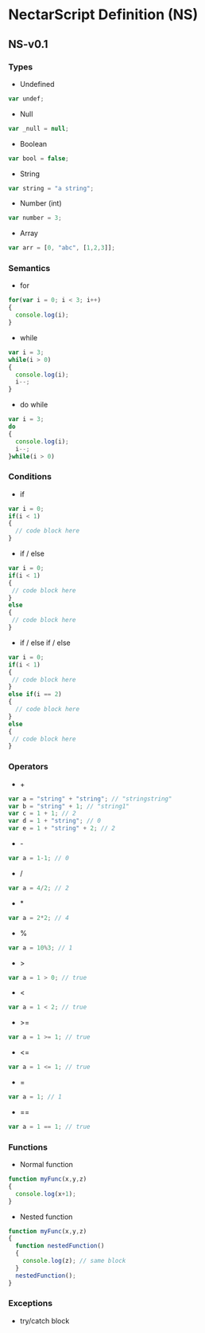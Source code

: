 # NectarScript Definition (NS)

## NS-v0.1

### Types

* Undefined
```javascript
var undef;
```
* Null
```javascript
var _null = null;
```
* Boolean
```javascript
var bool = false;
```
* String
```javascript
var string = "a string";
```
* Number (int)
```javascript
var number = 3;
```
* Array
```javascript
var arr = [0, "abc", [1,2,3]];
```

### Semantics

* for
```javascript
for(var i = 0; i < 3; i++)
{
  console.log(i);
}
```
* while
```javascript
var i = 3;
while(i > 0)
{
  console.log(i);
  i--;
}
```
* do while
```javascript
var i = 3;
do
{
  console.log(i);
  i--;
}while(i > 0)
```

### Conditions

* if
```javascript
var i = 0;
if(i < 1)
{
  // code block here
}
```
* if / else
```javascript
var i = 0;
if(i < 1)
{
 // code block here
}
else 
{
 // code block here
}
```
* if / else if / else
```javascript
var i = 0;
if(i < 1)
{
 // code block here
}
else if(i == 2)
{
  // code block here
}
else 
{
 // code block here
}
```

### Operators

* \+
```javascript
var a = "string" + "string"; // "stringstring"
var b = "string" + 1; // "string1"
var c = 1 + 1; // 2
var d = 1 + "string"; // 0
var e = 1 + "string" + 2; // 2
```
* \-
```javascript
var a = 1-1; // 0
```
* /
```javascript
var a = 4/2; // 2
```
* \*
```javascript
var a = 2*2; // 4
```
* \%
```javascript
var a = 10%3; // 1
```
* \>
```javascript
var a = 1 > 0; // true
```
* <
```javascript
var a = 1 < 2; // true
```
* \>=
```javascript
var a = 1 >= 1; // true
```
* <=
```javascript
var a = 1 <= 1; // true
```
* \=
```javascript
var a = 1; // 1
```
* ==
```javascript
var a = 1 == 1; // true
```

### Functions

* Normal function
```javascript
function myFunc(x,y,z)
{
  console.log(x+1);
}
```
* Nested function
```javascript
function myFunc(x,y,z)
{
  function nestedFunction()
  {
    console.log(z); // same block
  }
  nestedFunction();
}
```


### Exceptions

* try/catch block
